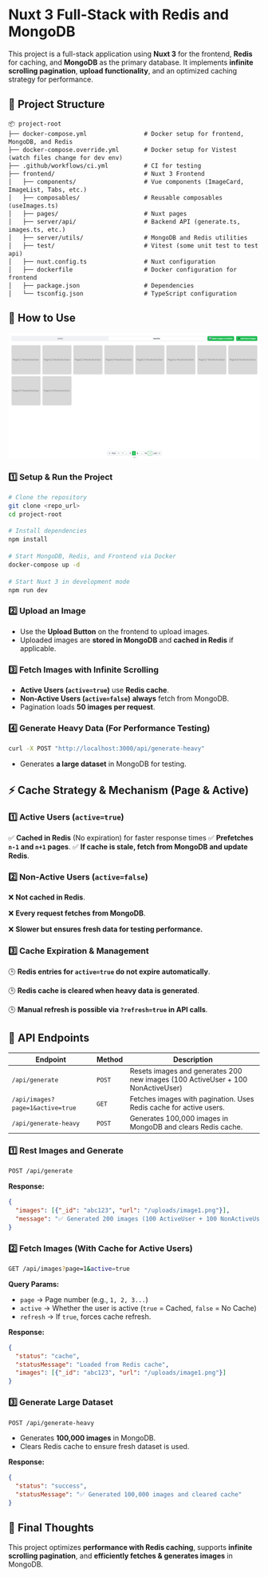 # **Nuxt 3 Full-Stack with Redis and MongoDB**

This project is a full-stack application using **Nuxt 3** for the frontend, **Redis** for caching, and **MongoDB** as the primary database. It implements **infinite scrolling pagination**, **upload functionality**, and an optimized caching strategy for performance.

## **📂 Project Structure**

```text
📦 project-root
├── docker-compose.yml                # Docker setup for frontend, MongoDB, and Redis
├── docker-compose.override.yml       # Docker setup for Vistest (watch files change for dev env)
├── .github/workflows/ci.yml          # CI for testing
├── frontend/                         # Nuxt 3 Frontend
│   ├── components/                   # Vue components (ImageCard, ImageList, Tabs, etc.)
│   ├── composables/                  # Reusable composables (useImages.ts)
│   ├── pages/                        # Nuxt pages
│   ├── server/api/                   # Backend API (generate.ts, images.ts, etc.)
│   ├── server/utils/                 # MongoDB and Redis utilities
│   ├── test/                         # Vitest (some unit test to test api)
│   ├── nuxt.config.ts                # Nuxt configuration
│   ├── dockerfile                    # Docker configuration for frontend
│   ├── package.json                  # Dependencies
│   └── tsconfig.json                 # TypeScript configuration
```

## **🚀 How to Use**

![alt text](image.png)

### **1️⃣ Setup & Run the Project**

```sh
# Clone the repository
git clone <repo_url>
cd project-root

# Install dependencies
npm install

# Start MongoDB, Redis, and Frontend via Docker
docker-compose up -d

# Start Nuxt 3 in development mode
npm run dev
```

### **2️⃣ Upload an Image**

- Use the **Upload Button** on the frontend to upload images.
- Uploaded images are **stored in MongoDB** and **cached in Redis** if applicable.

### **3️⃣ Fetch Images with Infinite Scrolling**

- **Active Users (`active=true`)** use **Redis cache**.
- **Non-Active Users (`active=false`)** **always** fetch from MongoDB.
- Pagination loads **50 images per request**.

### **4️⃣ Generate Heavy Data** (For Performance Testing)

```sh
curl -X POST "http://localhost:3000/api/generate-heavy"
```

- Generates **a large dataset** in MongoDB for testing.

## **⚡ Cache Strategy & Mechanism (Page & Active)**

### **1️⃣ Active Users (`active=true`)**

✅ **Cached in Redis** (No expiration) for faster response times
✅ **Prefetches `n-1` and `n+1` pages**.
✅ **If cache is stale, fetch from MongoDB and update Redis**.

### **2️⃣ Non-Active Users (`active=false`)**

❌ **Not cached in Redis**.

❌ **Every request fetches from MongoDB**.

❌ **Slower but ensures fresh data for testing performance.**

### **3️⃣ Cache Expiration & Management**

🕒 **Redis entries for `active=true` do not expire automatically**.

🕒 **Redis cache is cleared when heavy data is generated**.

🕒 **Manual refresh is possible via `?refresh=true` in API calls**.

## **📌 API Endpoints**

| **Endpoint**                     | **Method** | **Description** |
|----------------------------------|-----------|----------------|
| `/api/generate`                  | `POST`    | Resets images and generates 200 new images (100 ActiveUser + 100 NonActiveUser) |
| `/api/images?page=1&active=true` | `GET`     | Fetches images with pagination. Uses Redis cache for active users. |
| `/api/generate-heavy`            | `POST`    | Generates 100,000 images in MongoDB and clears Redis cache. |

### **1️⃣ Rest Images and Generate**

```sh
POST /api/generate
```

**Response:**

```json
{
  "images": [{"_id": "abc123", "url": "/uploads/image1.png"}],
  "message": "✅ Generated 200 images (100 ActiveUser + 100 NonActiveUser)"
}
```

### **2️⃣ Fetch Images (With Cache for Active Users)**

```sh
GET /api/images?page=1&active=true
```

**Query Params:**

- `page` → Page number (e.g., `1, 2, 3...`)
- `active` → Whether the user is active (`true` = Cached, `false` = No Cache)
- `refresh` → If `true`, forces cache refresh.

**Response:**

```json
{
  "status": "cache",
  "statusMessage": "Loaded from Redis cache",
  "images": [{"_id": "abc123", "url": "/uploads/image1.png"}]
}
```

### **3️⃣ Generate Large Dataset**

```sh
POST /api/generate-heavy
```

- Generates **100,000 images** in MongoDB.
- Clears Redis cache to ensure fresh dataset is used.

**Response:**

```json
{
  "status": "success",
  "statusMessage": "✅ Generated 100,000 images and cleared cache"
}
```

## **🚀 Final Thoughts**

This project optimizes **performance with Redis caching**, supports **infinite scrolling pagination**, and **efficiently fetches & generates images** in MongoDB.
